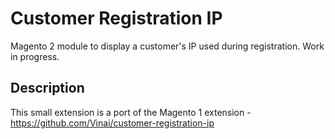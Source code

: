 Customer Registration IP
========================
Magento 2 module to display a customer's IP used during registration. Work in progress.

Description
-----------
This small extension is a port of the Magento 1 extension - https://github.com/Vinai/customer-registration-ip
